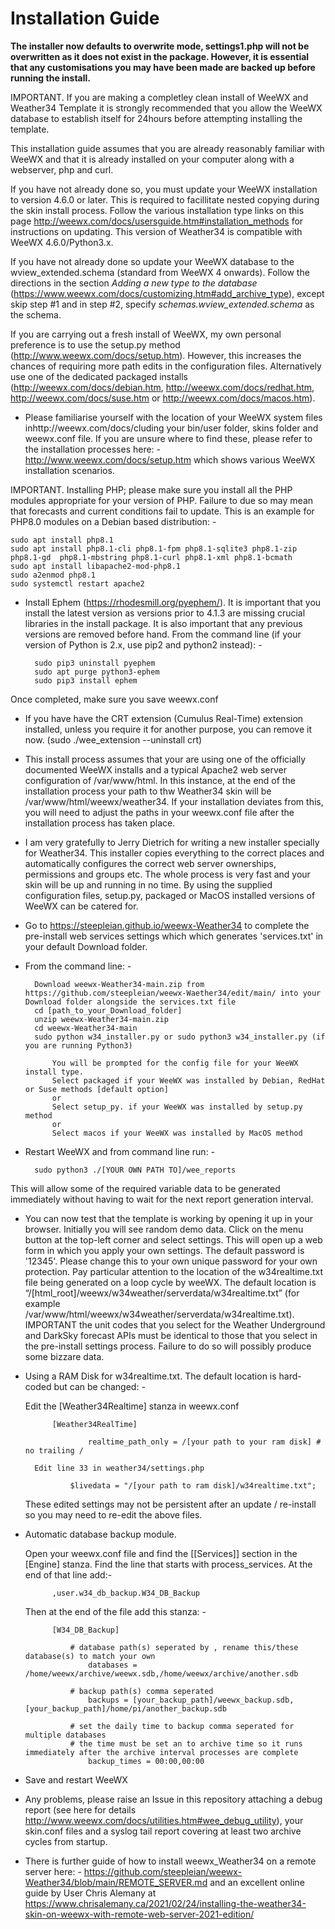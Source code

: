 # Installation Guide

**The installer now defaults to overwrite mode, settings1.php will not be overwritten as it does not exist in the package. However, it is essential that any customisations you may have been made are backed up before running the install.**

IMPORTANT. If you are making a completley clean install of WeeWX and Weather34 Template it is strongly recommended that you allow the WeeWX database to establish itself for 24hours before attempting installing the template.

This installation guide assumes that you are already reasonably familiar with WeeWX and that it is already installed on your computer along with a webserver, php and curl.

If you have not already done so, you must update your WeeWX installation to version 4.6.0 or later. This is required to facillitate nested copying during the skin install process. Follow the various installation type links on this page http://weewx.com/docs/usersguide.htm#installation_methods for instructions on updating. This version of Weather34 is compatible with WeeWX 4.6.0/Python3.x.

If you have not already done so update your WeeWX database to the wview_extended.schema (standard from WeeWX 4 onwards). Follow the directions in the section *Adding a new type to the database* (https://www.weewx.com/docs/customizing.htm#add_archive_type), except skip step #1 and in step #2, specify *schemas.wview_extended.schema* as the schema. 

If you are carrying out a fresh install of WeeWX, my own personal preference is to use the setup.py method (http://www.weewx.com/docs/setup.htm). However, this increases the chances of requiring more path edits in the configuration files. Alternatively use one of the dedicated packaged installs (http://weewx.com/docs/debian.htm, http://weewx.com/docs/redhat.htm, http://weewx.com/docs/suse.htm or http://weewx.com/docs/macos.htm).

* Please familiarise yourself with the location of your WeeWX system files inhttp://weewx.com/docs/cluding your bin/user folder, skins folder and weewx.conf file. If you are unsure where to find these, please refer to the installation processes here: - http://www.weewx.com/docs/setup.htm which shows various WeeWX installation scenarios.

IMPORTANT. Installing PHP; please make sure you install all the PHP modules appropriate for your version of PHP. Failure to due so may mean that forecasts and current conditions fail to update. This is an example for PHP8.0 modules on a Debian based distribution: -

	sudo apt install php8.1
	sudo apt install php8.1-cli php8.1-fpm php8.1-sqlite3 php8.1-zip php8.1-gd  php8.1-mbstring php8.1-curl php8.1-xml php8.1-bcmath
	sudo apt install libapache2-mod-php8.1
	sudo a2enmod php8.1
	sudo systemctl restart apache2

* Install Ephem (https://rhodesmill.org/pyephem/). It is important that you install the latest version as versions prior to 4.1.3 are missing crucial libraries in the install package. It is also important that any previous versions are removed before hand. From the command line (if your version of Python is 2.x, use pip2 and python2 instead): -

        sudo pip3 uninstall pyephem
		sudo apt purge python3-ephem
		sudo pip3 install ephem

Once completed, make sure you save weewx.conf

* If you have have the CRT extension (Cumulus Real-Time) extension installed, unless you require it for another purpose, you can remove it now. (sudo ./wee_extension --uninstall crt)

* This install process assumes that your are using one of the officially documented WeeWX installs and a typical Apache2 web server configuration of /var/www/html. In this instance, at the end of the installation process your path to thw Weather34 skin will be /var/www/html/weewx/weather34. If your installation deviates from this, you will need to adjust the paths in your weewx.conf file after the installation process has taken place.

* I am very gratefully to Jerry Dietrich for writing a new installer specially for Weather34. This installer copies everything to the correct places and automatically configures the correct web server ownerships, permissions and groups etc. The whole process is very fast and your skin will be up and running in no time. By using the supplied configuration files, setup.py, packaged or MacOS installed versions of WeeWX can be catered for.

* Go to https://steepleian.github.io/weewx-Weather34 to complete the pre-install web services settings which which generates 'services.txt' in your default Download folder. 

* From the command line: - 
                
		Download weewx-Weather34-main.zip from https://github.com/steepleian/weewx-Waether34/edit/main/ into your Download folder alongside the services.txt file
		cd [path_to_your_Download_folder]
		unzip weewx-Weather34-main.zip
		cd weewx-Weather34-main
		sudo python w34_installer.py or sudo python3 w34_installer.py (if you are running Python3)
		
		    You will be prompted for the config file for your WeeWX install type.
		    Select packaged if your WeeWX was installed by Debian, RedHat or Suse methods [default option]
		    or
		    Select setup_py. if your WeeWX was installed by setup.py method
		    or
		    Select macos if your WeeWX was installed by MacOS method
		


* Restart WeeWX and from command line run: -
            	
		sudo python3 ./[YOUR OWN PATH TO]/wee_reports

This will allow some of the required variable data to be generated immediately without having to wait for the next report generation interval.

* You can now test that the template is working by opening it up in your browser. Initially you will see random demo data. Click on the menu button at the top-left corner and select settings. This will open up a web form in which you apply your own settings. The default password is '12345'. Please change this to your own unique password for your own protection. Pay particular attention to the location of the w34realtime.txt file being generated on a loop cycle by weeWX. The default location is “/[html_root]/weewx/w34weather/serverdata/w34realtime.txt” (for example /var/www/html/weewx/w34weather/serverdata/w34realtime.txt). IMPORTANT the unit codes that you select for the Weather Underground and DarkSky forecast APIs must be identical to those that you select in the pre-install settings process. Failure to do so will possibly produce some bizzare data.

* Using a RAM Disk for w34realtime.txt. The default location is hard-coded but can be changed: -

	Edit the [Weather34Realtime] stanza in weewx.conf

			[Weather34RealTime]
    
    				realtime_path_only = /[your path to your ram disk] # no trailing /

        Edit line 33 in weather34/settings.php
    				
				$livedata = "/[your path to ram disk]/w34realtime.txt";

  These edited settings may not be persistent after an update / re-install so you may need to re-edit the above files.

* Automatic database backup module. 

    Open your weewx.conf file and find the [[Services]] section in the [Engine] stanza. Find the line that starts with process_services. At the end of that line add:-

			,user.w34_db_backup.W34_DB_Backup
			
   Then at the end of the file add this stanza: -

			[W34_DB_Backup]
				
				# database path(s) seperated by , rename this/these database(s) to match your own
    				databases = /home/weewx/archive/weewx.sdb,/home/weewx/archive/another.sdb
				
				# backup path(s) comma seperated 
    				backups = [your_backup_path]/weewx_backup.sdb,[your_backup_path]/home/pi/another_backup.sdb
				
				# set the daily time to backup comma seperated for multiple databases
				# the time must be set an to archive time so it runs immediately after the archive interval processes are complete
    				backup_times = 00:00,00:00
				
* Save and restart WeeWX

* Any problems, please raise an Issue in this repository attaching a debug report (see here for details http://www.weewx.com/docs/utilities.htm#wee_debug_utility), your skin.conf files and a syslog tail report covering at least two archive cycles from startup.

* There is further guide of how to install weewx_Weather34 on a remote server here: - https://github.com/steepleian/weewx-Weather34/blob/main/REMOTE_SERVER.md and an excellent online guide by User Chris Alemany at https://www.chrisalemany.ca/2021/02/24/installing-the-weather34-skin-on-weewx-with-remote-web-server-2021-edition/
